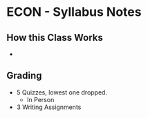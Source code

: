 # ECON - Syllabus Notes

## How this Class Works
- 
## Grading
- 5 Quizzes, lowest one dropped. 
	- In Person
- 3 Writing Assignments

